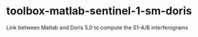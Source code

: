 # toolbox-matlab-sentinel-1-sm-doris
Link between Matlab and Doris 5.0 to compute the S1-A/B interferograms

